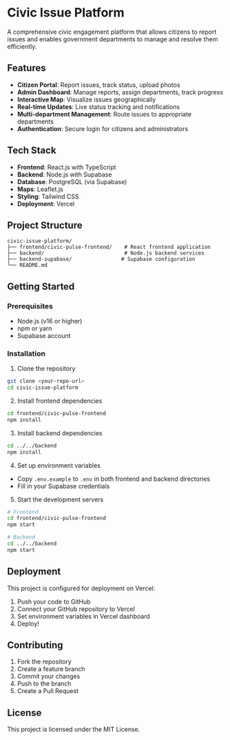 # Civic Issue Platform

A comprehensive civic engagement platform that allows citizens to report issues and enables government departments to manage and resolve them efficiently.

## Features

- **Citizen Portal**: Report issues, track status, upload photos
- **Admin Dashboard**: Manage reports, assign departments, track progress  
- **Interactive Map**: Visualize issues geographically
- **Real-time Updates**: Live status tracking and notifications
- **Multi-department Management**: Route issues to appropriate departments
- **Authentication**: Secure login for citizens and administrators

## Tech Stack

- **Frontend**: React.js with TypeScript
- **Backend**: Node.js with Supabase
- **Database**: PostgreSQL (via Supabase)
- **Maps**: Leaflet.js
- **Styling**: Tailwind CSS
- **Deployment**: Vercel

## Project Structure

```
civic-issue-platform/
├── frontend/civic-pulse-frontend/    # React frontend application
├── backend/                          # Node.js backend services
├── backend-supabase/                # Supabase configuration
└── README.md
```

## Getting Started

### Prerequisites

- Node.js (v16 or higher)
- npm or yarn
- Supabase account

### Installation

1. Clone the repository
```bash
git clone <your-repo-url>
cd civic-issue-platform
```

2. Install frontend dependencies
```bash
cd frontend/civic-pulse-frontend
npm install
```

3. Install backend dependencies
```bash
cd ../../backend
npm install
```

4. Set up environment variables
- Copy `.env.example` to `.env` in both frontend and backend directories
- Fill in your Supabase credentials

5. Start the development servers
```bash
# Frontend
cd frontend/civic-pulse-frontend
npm start

# Backend
cd ../../backend
npm start
```

## Deployment

This project is configured for deployment on Vercel:

1. Push your code to GitHub
2. Connect your GitHub repository to Vercel
3. Set environment variables in Vercel dashboard
4. Deploy!

## Contributing

1. Fork the repository
2. Create a feature branch
3. Commit your changes
4. Push to the branch
5. Create a Pull Request

## License

This project is licensed under the MIT License.
